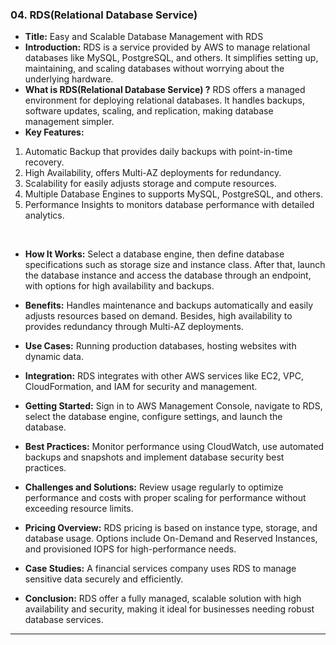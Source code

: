 ### 04. RDS(Relational Database Service)

* **Title:** Easy and Scalable Database Management with RDS
&nbsp;
* **Introduction:**
RDS is a service provided by AWS to manage relational databases like MySQL, PostgreSQL, and others. It simplifies setting up, maintaining, and scaling databases without worrying about the underlying hardware.
&nbsp;
* **What is RDS(Relational Database Service) ?**
RDS offers a managed environment for deploying relational databases. It handles backups, software updates, scaling, and replication, making database management simpler.
&nbsp;
* **Key Features:**
1. Automatic Backup that provides daily backups with point-in-time recovery.
2. High Availability, offers Multi-AZ deployments for redundancy.
3. Scalability for easily adjusts storage and compute resources.
4. Multiple Database Engines to supports MySQL, PostgreSQL, and others.
5. Performance Insights to monitors database performance with detailed analytics.

&nbsp;
* **How It Works:**
Select a database engine, then define database specifications such as storage size and instance class. After that, launch the database instance and access the database through an endpoint, with options for high availability and backups.
&nbsp;
* **Benefits:**
Handles maintenance and backups automatically and easily adjusts resources based on demand. Besides, high availability to provides redundancy through Multi-AZ deployments.
&nbsp;
* **Use Cases:**
Running production databases, hosting websites with dynamic data.
&nbsp;

* **Integration:**
RDS integrates with other AWS services like EC2, VPC, CloudFormation, and IAM for security and management.
&nbsp;
* **Getting Started:**
Sign in to AWS Management Console, navigate to RDS, select the database engine, configure settings, and launch the database.
&nbsp;
* **Best Practices:**
Monitor performance using CloudWatch, use automated backups and snapshots and implement database security best practices.
&nbsp;
* **Challenges and Solutions:**
Review usage regularly to optimize performance and costs with proper scaling for performance without exceeding resource limits.
&nbsp;
* **Pricing Overview:**
RDS pricing is based on instance type, storage, and database usage. Options include On-Demand and Reserved Instances, and provisioned IOPS for high-performance needs.
&nbsp;
* **Case Studies:**
A financial services company uses RDS to manage sensitive data securely and efficiently.
&nbsp;
* **Conclusion:**
RDS offer a fully managed, scalable solution with high availability and security, making it ideal for businesses needing robust database services.
****